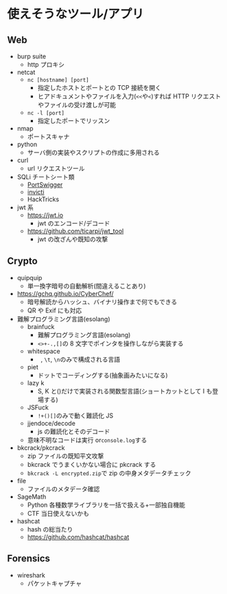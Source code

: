 # 使えそうなツール/アプリ

## Web

- burp suite
  - http プロキシ
- netcat
  - `nc [hostname] [port]`
    - 指定したホストとポートとの TCP 接続を開く
    - ヒアドキュメントやファイルを入力(`<<`や`<`)すれば HTTP リクエストやファイルの受け渡しが可能
  - `nc -l [port]`
    - 指定したポートでリッスン
- nmap
  - ポートスキャナ
- python
  - サーバ側の実装やスクリプトの作成に多用される
- curl
  - url リクエストツール
- SQLi チートシート類
  - [PortSwigger](https://portswigger.net/web-security/sql-injection/cheat-sheet)
  - [invicti](https://www.invicti.com/blog/web-security/sql-injection-cheat-sheet/)
  - HackTricks
- jwt 系
  - https://jwt.io
    - jwt のエンコード/デコード
  - https://github.com/ticarpi/jwt_tool
    - jwt の改ざんや既知の攻撃

## Crypto

- quipquip
  - 単一換字暗号の自動解析(間違えることあり)
- https://gchq.github.io/CyberChef/
  - 暗号解読からハッシュ、バイナリ操作まで何でもできる
  - QR や Exif にも対応
- 難解プログラミング言語(esolang)
  - brainfuck
    - 難解プログラミング言語(esolang)
    - `<>+-.,[]`の 8 文字でポインタを操作しながら実装する
  - whitespace
    - ` `, `\t`, `\n`のみで構成される言語
  - piet
    - ドットでコーディングする(抽象画みたいになる)
  - lazy k
    - S, K と()だけで実装される関数型言語(ショートカットとして I も登場する)
  - JSFuck
    - `!+()[]`のみで動く難読化 JS
  - jjendoce/decode
    - js の難読化とそのデコード
  - 意味不明なコードは実行 or`console.log`する
- bkcrack/pkcrack
  - zip ファイルの既知平文攻撃
  - bkcrack でうまくいかない場合に pkcrack する
  - `bkcrack -L encrypted.zip`で zip の中身メタデータチェック
- file
  - ファイルのメタデータ確認
- SageMath
  - Python 各種数学ライブラリを一括で扱える+一部独自機能
  - CTF 当日使えないかも
- hashcat
  - hash の総当たり
  - https://github.com/hashcat/hashcat

## Forensics

- wireshark
  - パケットキャプチャ
